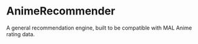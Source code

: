 AnimeRecommender
================

A general recommendation engine, built to be compatible with MAL Anime rating data.

